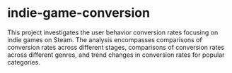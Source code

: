# indie-game-conversion
This project investigates the user behavior conversion rates focusing on indie games on Steam. The analysis encompasses comparisons of conversion rates across different stages, comparisons of conversion rates across different genres, and trend changes in conversion rates for popular categories. 

